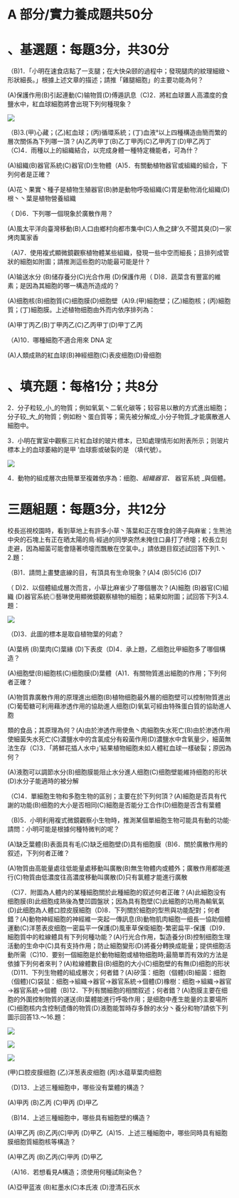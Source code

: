 # A 部分/實力養成題共50分

# 、基選題：每題3分，共30分

（B)1．「小明在速食店點了一支腿；在大快朵颐的過程中；發現腿肉的紋理細緻丶形狀細長。」根據上述文章的描述；請推「雞腿細胞」的主要功能為何？

(A)保護作用(B)引起連動(C)输物質(D)傅遁訊息（C)2．將紅血球置人高濃度的食鹽水中，紅血球細胞將會出現下列何種現象？

![](images\test_batch\Physics_and_Chemistry\132a8bcf1f322c59dca8e85e358a20afb51ec2cd8d83b7df6a6268289c37c14f.png)

（B)3.(甲)心藏；(乙)紅血球；(丙)循環系統；(丁)血液°以上四種構造由簡而繁的層次關係為下列哪一頂？(A)乙丙甲丁(B)乙丁甲丙(C)乙甲丙丁(D)甲乙丙丁（C)4．雨種以上的組織結合，以完成身體一種特定機能者，可為什？

(A)組織(B)器官系統(C)器官(D)生物體（A)5．有關動植物器官或組織的組合，下列何者是正確？

(A)花丶果實丶種子是植物生殖器官(B)肺是動物呼吸組織(C)胃是動物消化組織(D)根丶丶葉是植物營養組織

（ D)6．下列哪一個現象於廣散作用？

(A)風太平洋向臺灣移動(B)人口由鄉村向都市集中(C)人魚之肆’久不聞其臭(D)一家烤肉萬家香

（A)7．使用複式顯微鏡觀察植物體某些組織，發現一些中空而細長；且排列成管狀的細胞如附圖；請推測這些胞的功能最可能是什？

(A)输送水分 (B)储存養分(C)光合作用 (D)保護作用（ D)8．蔬菜含有豐富的維素；是因為其細胞的哪一構造所造成的？

(A)细胞核(B)细胞質(C)细胞膜(D)细胞壁（A)9.(甲)細胞壁；(乙)細胞核；(丙)細胞質；(丁)細胞膜。上述植物细胞由外而内依序排列為：

(A)甲丁丙乙(B)丁甲丙乙(C)乙丙甲丁(D)甲丁乙丙

（A)10．哪種細胞不適合用來 DNA 定

(A)人類成熟的紅血球(B)神經细胞(C)表皮细胞(D)骨细胞

# 、填充題：每格1分；共8分

2．分子粒较_小_的物質；例如氧氣丶二氧化碳等；较容易以散的方式進出細胞；分子较_大_的物質；例如粉丶蛋白質等；需先被分解成_小分子物質_才能廣散進人細胞中。

3．小明在實室中觀察三片紅血球的玻片標本，已知處理情形如附表所示；则玻片標本上的血球萎縮的是甲 ’血球膨或破裂的是 （填代號）。

![](images\test_batch\Physics_and_Chemistry\599a2b0b2845216739d6709eafb285d01c15402a6c6a7e3aab3995988aec0078.png)

4．動物的組成層次由簡單至複雜依序為：细胞、_組織器官、_ 器官系統 _與個體。

# 三題組題：每題3分，共12分

校長巡視校園時，看到草地上有許多小草丶落葉和正在啄食的鴿子與麻雀；生熊池中央的石塊上有正在晒太陽的鳥·經過的同學突然未掩住口鼻打了喷嚏；校長立刻走避，因為細菌可能會隨著喷嚏而飄散在空氯中。」請依題目叙述試回答下列1.丶2.題：

（B)1．請問上畫雙底線的目，有頂具有生命現象？(A)4 (B)5(C)6 (D)7

（ D)2．以個體組成層次而言，小草比麻雀少了哪個層次？(A)細胞 (B)器官(C)組織 (D)器官系統◎藝琳使用顯微鏡觀察植物的細胞；結果如附圖；試回答下列3.4.題：

![](images\test_batch\Physics_and_Chemistry\ce4dc14b25bb9b4ed0a8a98e3f2a3c5f2eeaa58d1c667a697994f66cfc33de49.png)

（D)3．此圖的標本是取自植物葉的何處？

(A)葉柄 (B)葉肉(C)葉緣 (D)下表皮（D)4．承上題，乙细胞比甲細胞多了哪個構造？

(A)细胞壁(B)細胞核(C)细胞膜(D)葉體（A)1．有關物質進出細胞的作用；下列何者正確？

(A)物質靠廣散作用的原理進出细胞(B)植物细胞最外層的细胞壁可以控制物質進出(C)葡萄糖可利用藉渗透作用的協助進人细胞(D)氧氣可經由特殊蛋白質的協助進人胞

類的食品；其原理為何？(A)由於渗透作用使魚丶肉細胞失水死亡(B)由於渗透作用使細菌失水死亡(C)濃鹽水中的含氯成分有殺菌作用(D)濃鹽水中含氧量少，細菌無法生存（C)3．「將鮮花插人水中」’結果植物細胞未如人體紅血球一樣破裂；原因為何？

(A)液胞可以調節水分(B)细胞膜能阻止水分進人细胞(C)细胞壁能維持细胞的形状(D)水分子能適時的被分解

（C)4．單細胞生物和多胞生物的區别；主要在於下列何頂？(A)細胞是否具有代謝的功能(B)细胞的大小是否相同(C)細胞是否能分工合作(D)细胞是否含有葉體

（B)5．小明利用複式微鏡觀察小生物時，推測某個單細胞生物可能具有動的功能·請問：小明可能是根據何種特微判的呢？

(A)缺乏葉體(B)表面具有毛(C)缺乏细胞壁(D)具有细胞膜（B)6．關於廣散作用的叙述，下列何者正確？

(A)物質由高能量處往低能量處移動叫廣散(B)無生物體内或體外；廣散作用都能進行(C)物質由低濃度往高濃度移動叫廣散(D)只有氯體才能進行廣散

（C)7．附圖為人體内的某種細胞關於此種細胞的叙述何者正確？(A)此細胞没有细胞膜(B)此细胞成熟後為雙凹圆盤狀；因為具有胞壁(C)此細胞的功用為輸氧氣(D)此细胞為人體口腔皮膜細胞（D)8．下列關於細胞的型熊與功能配對；何者錯？(A)動物神經細胞的神經維一突起一傳訊息(B)動物肌肉細胞一细長一協助個體運動(C)洋蒽表皮细胞一密扁平一保護(D)風車草保衛細胞-繁密扁平-保護（D)9．細胞質中的粒線體具有下列何種功能？(A)行光合作用，製造養分(B)控制细胞生理活動的生命中(C)具有支持作用；防止細胞變形(D)將養分轉换成能量；提供细胞活動所需（C)10．要别一個細胞是於動物細胞或植物细胞時;最簡單而有效的方法是依據下列何者來判？(A)粒線體數目(B)细胞的大小(C)细胞壁的有無(D)细胞的形状（D)11．下列生物體的組成層次；何者錯？(A)矽藻：细胞（個體)(B)細菌：细胞（個體)(C)袋鼠：细胞→組織→器官→器官系統→個體(D)橡樹：细胞→組織→器官→器官系統→個體（B)12．下列有關細胞的相關叙述；何者錯？(A)胞膜主要在细胞的外圍控制物質的運送(B)葉體能進行呼吸作用；是细胞中產生能量的主要場所(C)细胞核内含控制遗傳的物質(D)液胞能暂時存多餘的水分丶養分和物?請依下列圖示回答13.～16.題：

![](images\test_batch\Physics_and_Chemistry\19cef40ebe026d8933cd1dc5065587ada53c98f80d2257d64bf4d27270a5c72f.png)

![](images\test_batch\Physics_and_Chemistry\75c53f51cc2e1b02950b092e2c8684ccdaf5c2d68cf8d18d1a101164f1e65038.png)

![](images\test_batch\Physics_and_Chemistry\c82c464b65ffa4a884698af5367528ee712f4e9416fb3798147d3f6df7d85f73.png)

(甲)口腔皮膜细胞 (乙)洋葱表皮细胞  (丙)水蕴草葉肉细胞

（D)13．上述三種細胞中，哪些没有葉體的構造？

(A)甲丙 (B)乙丙 (C)甲丙 (D)甲乙

（B)14．上述三種細胞中，哪些具有細胞壁的構造？

(A)甲乙丙 (B)乙丙(C)甲丙 (D)甲乙（A)15．上述三種細胞中，哪些同時具有細胞膜细胞質細胞核等構造？

(A)甲乙丙 (B)乙丙(C)甲丙 (D)甲乙

（A)16．若想看見A構造；须使用何種試劑染色？

(A)亞甲蓝液 (B)紅墨水(C)本氏液 (D)澄清石灰水


